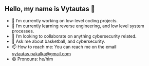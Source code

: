 ## Hello, my name is Vytautas 👋


- 🔭 I’m currently working on low-level coding projects.
- 🌱 I’m currently learning reverse engineering, and low level system processes.
- 👯 I’m looking to collaborate on anything cybersecurity related.
- 💬 Ask me about basketball, and cybersecurity.
- 📫 How to reach me: You can reach me on the email vytautas.pakalka@gmail.com
- 😄 Pronouns: he/him
